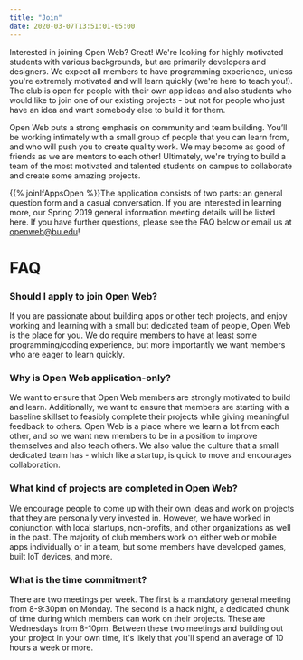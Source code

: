 ```yaml
---
title: "Join"
date: 2020-03-07T13:51:01-05:00
---
```


Interested in joining Open Web? Great! We're looking for highly motivated students with various backgrounds, but are primarily developers and designers. We expect all members to have programming experience, unless you're extremely motivated and will learn quickly (we're here to teach you!). The club is open for people with their own app ideas and also students who would like to join one of our existing projects - but not for people who just have an idea and want somebody else to build it for them.

Open Web puts a strong emphasis on community and team building. You’ll be working intimately with a small group of people that you can learn from, and who will push you to create quality work. We may become as good of friends as we are mentors to each other! Ultimately, we're trying to build a team of the most motivated and talented students on campus to collaborate and create some amazing projects.

{{% joinIfAppsOpen %}}The application consists of two parts: an general question form and a casual conversation. If you are interested in learning more, our Spring 2019 general information meeting details will be listed here. If you have further questions, please see the FAQ below or email us at [openweb@bu.edu](mailto:openwebbu@bu.edu)!

# FAQ

### Should I apply to join Open Web?

If you are passionate about building apps or other tech projects, and enjoy working and learning with a small but dedicated team of people, Open Web is the place for you. We do require members to have at least some programming/coding experience, but more importantly we want members who are eager to learn quickly.

### Why is Open Web application-only?

We want to ensure that Open Web members are strongly motivated to build and learn. Additionally, we want to ensure that members are starting with a baseline skillset to feasibly complete their projects while giving meaningful feedback to others. Open Web is a place where we learn a lot from each other, and so we want new members to be in a position to improve themselves and also teach others. We also value the culture that a small dedicated team has - which like a startup, is quick to move and encourages collaboration.

### What kind of projects are completed in Open Web?

We encourage people to come up with their own ideas and work on projects that they are personally very invested in. However, we have worked in conjunction with local startups, non-profits, and other organizations as well in the past. The majority of club members work on either web or mobile apps individually or in a team, but some members have developed games, built IoT devices, and more.

### What is the time commitment?

There are two meetings per week. The first is a mandatory general meeting from 8-9:30pm on Monday. The second is a hack night, a dedicated chunk of time during which members can work on their projects. These are Wednesdays from 8-10pm. Between these two meetings and building out your project in your own time, it's likely that you'll spend an average of 10 hours a week or more.

